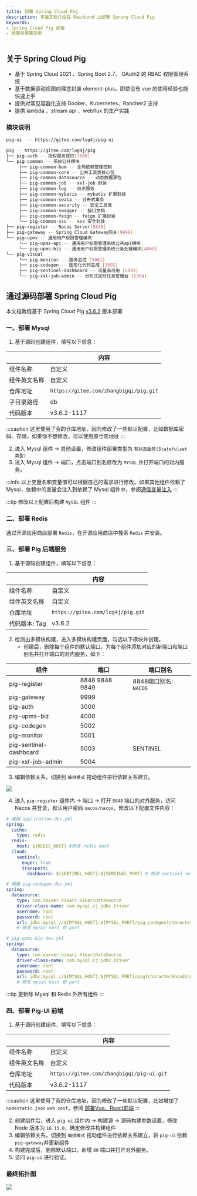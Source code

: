 ```yaml
---
title: 部署 Spring Cloud Pig
description: 本章文档介绍在 Rainbond 上部署 Spring Cloud Pig
keywords:
- Spring Cloud Pig 部署
- 微服务部署示例
---
```


## 关于 Spring Cloud Pig

* 基于 Spring Cloud 2021 、Spring Boot 2.7、 OAuth2 的 RBAC 权限管理系统
* 基于数据驱动视图的理念封装 element-plus，即使没有 vue 的使用经验也能快速上手
* 提供对常见容器化支持 Docker、Kubernetes、Rancher2 支持
* 提供 lambda 、stream api 、webflux 的生产实践

### 模块说明

```bash
pig-ui  -- https://gitee.com/log4j/pig-ui

pig -- https://gitee.com/log4j/pig
├── pig-auth -- 授权服务提供[3000]
└── pig-common -- 系统公共模块
     ├── pig-common-bom -- 全局依赖管理控制
     ├── pig-common-core -- 公共工具类核心包
     ├── pig-common-datasource -- 动态数据源包
     ├── pig-common-job -- xxl-job 封装
     ├── pig-common-log -- 日志服务
     ├── pig-common-mybatis -- mybatis 扩展封装
     ├── pig-common-seata -- 分布式事务
     ├── pig-common-security -- 安全工具类
     ├── pig-common-swagger -- 接口文档
     ├── pig-common-feign -- feign 扩展封装
     └── pig-common-xss -- xss 安全封装
├── pig-register -- Nacos Server[8848]
├── pig-gateway -- Spring Cloud Gateway网关[9999]
└── pig-upms -- 通用用户权限管理模块
     └── pig-upms-api -- 通用用户权限管理系统公共api模块
     └── pig-upms-biz -- 通用用户权限管理系统业务处理模块[4000]
└── pig-visual
     └── pig-monitor -- 服务监控 [5001]
     ├── pig-codegen -- 图形化代码生成 [5002]
     ├── pig-sentinel-dashboard -- 流量高可用 [5003]
     └── pig-xxl-job-admin -- 分布式定时任务管理台 [5004]
```

## 通过源码部署 Spring Cloud Pig

本文档教程基于 Spring Cloud Pig [v3.6.2](https://gitee.com/log4j/pig/tree/v3.6.2/) 版本部署

### 一、部署 Mysql

1. 基于源码创建组件，填写以下信息：

|              | 内容                                 |
| ------------ | ------------------------------------ |
| 组件名称     | 自定义                               |
| 组件英文名称 | 自定义                               |
| 仓库地址     | `https://gitee.com/zhangbigqi/pig.git` |
| 子目录路径   | db                                   |
| 代码版本     | v3.6.2-1117                          |

:::caution
这里使用了我的仓库地址，因为修改了一些默认配置，比如数据库密码、存储，如果你不想修改，可以使用原仓库地址
:::

2. 进入 Mysql 组件 -> 其他设置，修改组件部署类型为 `有状态服务(Statefulset类型)`
3. 进入 Mysql 组件 -> 端口，点击端口别名修改为 `MYSQL` 并打开端口的对内服务。

:::info
以上变量名和变量值可以根据自己的需求进行修改。如果其他组件依赖了 Mysql，依赖中的变量会注入到依赖了 Mysql 组件中，参阅[通信变量注入](/docs/micro-service/service-mesh/connection_env)
:::

:::tip
修改以上配置后构建 `MySQL` 组件
:::

### 二、部署 Redis

通过开源应用商店部署 `Redis`，在开源应用商店中搜索 `Redis` 并安装。

### 三、部署 Pig 后端服务

1. 基于源码创建组件，填写以下信息：

|              | 内容                                 |
| ------------ | ------------------------------------ |
| 组件名称     | 自定义                               |
| 组件英文名称 | 自定义                               |
| 仓库地址     | `https://gitee.com/log4j/pig.git` |
| 代码版本: Tag | v3.6.2                        |

2. 检测出多模块构建，进入多模块构建页面，勾选以下模块并创建。  
    * 创建后，删除每个组件的默认端口，为每个组件添加对应的新端口和端口别名并打开端口的对内服务，如下：

| 组件                   | 端口 | 端口别名 |
| ---------------------- | ---- | ---- |
| pig-register           | 8848 9848 9849 | 8848端口别名: `NACOS` |
| pig-gateway            | 9999 | |
| pig-auth               | 3000 | |
| pig-upms-biz           | 4000 | |
| pig-codegen            | 5002 | |
| pig-monitor            | 5001 | |
| pig-sentinel-dashboard | 5003 | SENTINEL |
| pig-xxl-job-admin      | 5004 | |

3. 编辑依赖关系，切换到 `编排模式` 拖动组件进行依赖关系建立。

![](https://static.goodrain.com/docs/5.10/micro-service/example/pig/pig-depend.png)

4. 进入 `pig-register` 组件内 -> 端口 -> 打开 `8848` 端口的对外服务，访问 Nacos 并登录，默认用户密码 `nacos/nacos`，修改以下配置文件内容：

```yaml
# 编辑 application-dev.yml
spring:
  cache:
    type: redis
  redis:
    host: ${REDIS_HOST} #修改 redis host
  cloud:
    sentinel:
      eager: true
      transport:
        dashboard: ${SENTINEL_HOST}:${SENTINEL_PORT} # 修改 sentinel host

# 编辑 pig-codegen-dev.yml
spring:
  datasource:
    type: com.zaxxer.hikari.HikariDataSource
    driver-class-name: com.mysql.cj.jdbc.Driver
    username: root
    password: root
    url: jdbc:mysql://${MYSQL_HOST}:${MYSQL_PORT}/pig_codegen?characterEncoding=utf8&zeroDateTimeBehavior=convertToNull&useSSL=false&useJDBCCompliantTimezoneShift=true&useLegacyDatetimeCode=false&serverTimezone=Asia/Shanghai&nullCatalogMeansCurrent=true&allowPublicKeyRetrieval=true
    # 修改 mysql host 和 port

# pig-upms-biz-dev.yml
spring:
  datasource:
    type: com.zaxxer.hikari.HikariDataSource
    driver-class-name: com.mysql.cj.jdbc.Driver
    username: root
    password: root
    url: jdbc:mysql://${MYSQL_HOST}:${MYSQL_PORT}/pig?characterEncoding=utf8&zeroDateTimeBehavior=convertToNull&useSSL=false&allowMultiQueries=true&useJDBCCompliantTimezoneShift=true&useLegacyDatetimeCode=false&serverTimezone=Asia/Shanghai&nullCatalogMeansCurrent=true&allowPublicKeyRetrieval=true
    # 修改 mysql host 和 port
```
:::tip
更新除 Mysql 和 Redis 外所有组件
:::

### 四、部署 Pig-UI 前端

1. 基于源码创建组件，填写以下信息：

|              | 内容                                 |
| ------------ | ------------------------------------ |
| 组件名称     | 自定义                               |
| 组件英文名称 | 自定义                               |
| 仓库地址     | `https://gitee.com/zhangbigqi/pig-ui.git` |
| 代码版本     | v3.6.2-1117                          |


:::caution
这里使用了我的仓库地址，因为修改了一些默认配置，比如增加了 `nodestatic.json` `web.conf`，参阅 [部署Vue、React前端](/docs/use-manual/component-create/language-support/nodejs-static)
:::

2. 创建组件后，进入 `pig-ui` 组件内 -> 构建源 -> 源码构建参数设置，修改 Node 版本为 `16.15.0`，确定修改并构建组件
3. 编辑依赖关系，切换到 `编排模式` 拖动组件进行依赖关系建立，将 `pig-ui` 依赖 `pig-gateway`并更新组件
4. 构建完成后，删除默认端口，新增 `80` 端口并打开对外服务。
5. 访问 `pig-ui` 进行验证。

### 最终拓扑图

![](https://static.goodrain.com/docs/5.10/micro-service/example/pig/pig-topology.png)